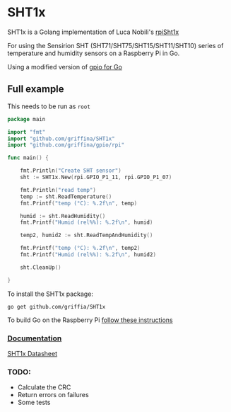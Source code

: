 # SHT1x

SHT1x is a Golang implementation of Luca Nobili's [rpiSht1x](https://bitbucket.org/lunobili/rpisht1x)

For using the Sensirion SHT (SHT71/SHT75/SHT15/SHT11/SHT10) series of temperature and humidity sensors on a Raspberry Pi in Go.

Using a modified version of [gpio for Go](https://github.com/griffina/gpio)

## Full example
This needs to be run as ```root```

``` go
package main

import "fmt"
import "github.com/griffina/SHT1x"
import "github.com/griffina/gpio/rpi"

func main() {

	fmt.Println("Create SHT sensor")
	sht := SHT1x.New(rpi.GPIO_P1_11, rpi.GPIO_P1_07)

	fmt.Println("read temp")
	temp := sht.ReadTemperature()
	fmt.Printf("temp (°C): %.2f\n", temp)

	humid := sht.ReadHumidity()
	fmt.Printf("Humid (rel%%): %.2f\n", humid)

	temp2, humid2 := sht.ReadTempAndHumidity()

	fmt.Printf("temp (°C): %.2f\n", temp2)
	fmt.Printf("Humid (rel%%): %.2f\n", humid2)

	sht.CleanUp()

}

```

To install the SHT1x package:
~~~
go get github.com/griffia/SHT1x
~~~

To build Go on the Raspberry Pi [follow these instructions](http://www.maketecheasier.com/build-go-from-source-on-raspberry-pi/)

### [Documentation](http://godoc.org/github.com/griffina/SHT1x)

[SHT1x Datasheet](http://www.sensirion.com/fileadmin/user_upload/customers/sensirion/Dokumente/Humidity/Sensirion_Humidity_SHT7x_Datasheet_V5.pdf)

### TODO:
* Calculate the CRC
* Return errors on failures
* Some tests


